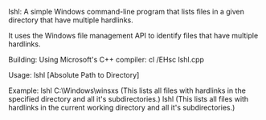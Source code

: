 lshl: A simple Windows command-line program that lists files in a given directory that have multiple hardlinks.

It uses the Windows file management API to identify files that have multiple hardlinks.

Building:
Using Microsoft's C++ compiler: cl /EHsc lshl.cpp

Usage:
lshl [Absolute Path to Directory]

Example:
lshl C:\Windows\winsxs (This lists all files with hardlinks in the specified directory and all it's subdirectories.)
lshl (This lists all files with hardlinks in the current working directory and all it's subdirectories.)
